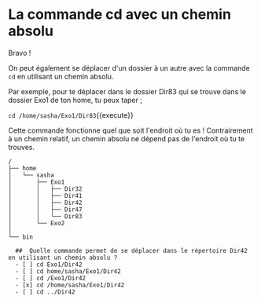 # La commande cd avec un chemin absolu

Bravo !

On peut également se déplacer d'un dossier à un autre avec la commande `cd` en utilisant un chemin absolu.

Par exemple, pour te déplacer dans le dossier Dir83 qui se trouve dans le dossier Exo1 de ton home, tu peux taper ;

`cd /home/sasha/Exo1/Dir83`{{execute}}

Cette commande fonctionne quel que soit l'endroit où tu es ! Contrairement à un chemin relatif, un chemin absolu ne dépend pas de l'endroit où tu te trouves.

```
/
├── home
│   └── sasha
│       ├── Exo1
│       │   ├── Dir32
│       │   ├── Dir41
│       │   ├── Dir42
│       │   ├── Dir47
│       │   └── Dir83
│       └── Exo2
│   
└── bin
```



```{quizdown} 
  ##  Quelle commande permet de se déplacer dans le répertoire Dir42 en utilisant un chemin absolu ?
  - [ ] cd Exo1/Dir42
  - [ ] cd home/sasha/Exo1/Dir42
  - [ ] cd /Exo1/Dir42
  - [x] cd /home/sasha/Exo1/Dir42
  - [ ] cd ../Dir42
